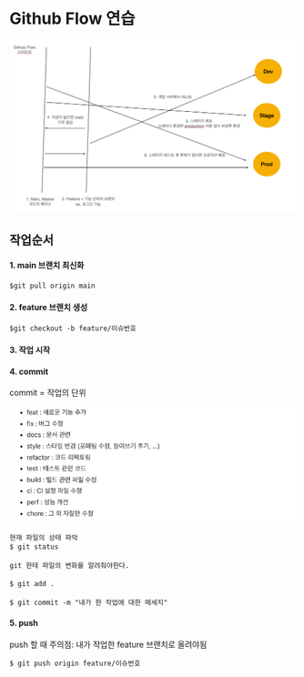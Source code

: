 # Github Flow 연습

![github-flow](./github-flow.png)

## 작업순서

#### 1. main 브랜치 최신화

```
$git pull origin main
```

#### 2. feature 브랜치 생성

```
$git checkout -b feature/이슈번호
```

#### 3. 작업 시작

#### 4. commit

 commit = 작업의 단위

![commit-convention](./commit-convention.png)

```
현재 파일의 상태 파악
$ git status

git 한테 파일의 변화를 알려줘야한다.

$ git add .

$ git commit -m "내가 한 작업에 대한 메세지"
```

#### 5. push

push 할 때 주의점: 내가 작업한 feature 브랜치로 올려야됨
```
$ git push origin feature/이슈번호
```

